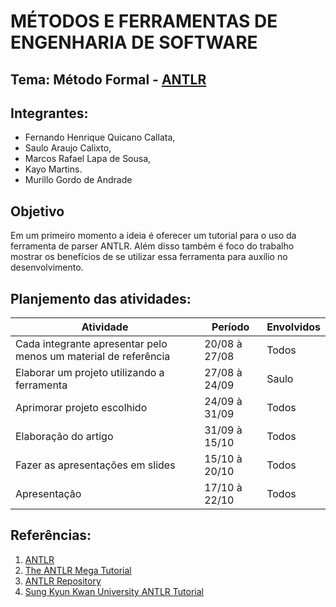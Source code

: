 # MÉTODOS E FERRAMENTAS DE ENGENHARIA DE SOFTWARE

## Tema: Método Formal - [ANTLR](http://www.antlr.org/)

## Integrantes:
  * Fernando Henrique Quicano Callata,
  * Saulo Araujo Calixto,
  * Marcos Rafael Lapa de Sousa,
  * Kayo Martins.
  * Murillo Gordo de Andrade
  
  ## Objetivo
  
  Em um primeiro momento a ideia é oferecer um tutorial para o uso da ferramenta de parser ANTLR. Além disso também é foco do trabalho mostrar os benefícios de se utilizar essa ferramenta para auxílio no desenvolvimento.
  
  ## Planjemento das atividades:

| Atividade  | Período | Envolvidos |
| ------------- | ------------- | ------------- |
| Cada integrante apresentar pelo menos um material de referência | 20/08 à 27/08  | Todos |
| Elaborar um projeto utilizando a ferramenta | 27/08 à 24/09  | Saulo |
| Aprimorar projeto escolhido | 24/09 à 31/09 | Todos |
| Elaboração do artigo | 31/09 à 15/10 | Todos |
| Fazer as apresentações em slides | 15/10 à 20/10  | Todos |
| Apresentação | 17/10 à 22/10  | Todos |

  ## Referências:
  
  1. [ANTLR](http://www.antlr.org/)
  2. [The ANTLR Mega Tutorial](https://tomassetti.me/antlr-mega-tutorial/)
  3. [ANTLR Repository](https://github.com/antlr/antlr4)
  4. [Sung Kyun Kwan University ANTLR Tutorial](http://arcs.skku.edu/pmwiki/uploads/Courses/ProgrammingLanguages/ANTLR-tutorial.pdf)

